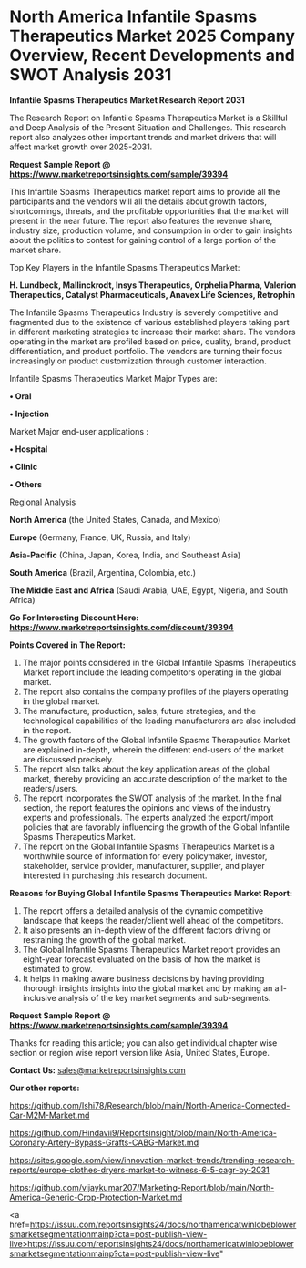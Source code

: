 # North America Infantile Spasms Therapeutics Market 2025 Company Overview, Recent Developments and SWOT Analysis 2031

<strong>Infantile Spasms Therapeutics Market Research Report 2031</strong>

The Research Report on Infantile Spasms Therapeutics Market is a Skillful and Deep Analysis of the Present Situation and Challenges. This research report also analyzes other important trends and market drivers that will affect market growth over 2025-2031.

<strong>Request Sample Report @ <a href=https://www.marketreportsinsights.com/sample/39394>https://www.marketreportsinsights.com/sample/39394</a></strong>

This Infantile Spasms Therapeutics market report aims to provide all the participants and the vendors will all the details about growth factors, shortcomings, threats, and the profitable opportunities that the market will present in the near future. The report also features the revenue share, industry size, production volume, and consumption in order to gain insights about the politics to contest for gaining control of a large portion of the market share.

Top Key Players in the Infantile Spasms Therapeutics Market:

<strong>H. Lundbeck, Mallinckrodt, Insys Therapeutics, Orphelia Pharma, Valerion Therapeutics, Catalyst Pharmaceuticals, Anavex Life Sciences, Retrophin</strong>

The Infantile Spasms Therapeutics Industry is severely competitive and fragmented due to the existence of various established players taking part in different marketing strategies to increase their market share. The vendors operating in the market are profiled based on price, quality, brand, product differentiation, and product portfolio. The vendors are turning their focus increasingly on product customization through customer interaction.

Infantile Spasms Therapeutics Market Major Types are:

<strong>•  Oral

•  Injection</strong>

Market Major end-user applications :

<strong>•  Hospital

•  Clinic

•  Others</strong>

Regional Analysis

</u><strong><b>North America</b></strong> (the United States, Canada, and Mexico)

<strong><b>Europe </b></strong>(Germany, France, UK, Russia, and Italy)

<strong><b>Asia-Pacific</b></strong> (China, Japan, Korea, India, and Southeast Asia)

<strong><b>South America</b></strong> (Brazil, Argentina, Colombia, etc.)

<strong><b>The Middle East and Africa</b></strong> (Saudi Arabia, UAE, Egypt, Nigeria, and South Africa)

<strong>Go For Interesting Discount Here: <a href=https://www.marketreportsinsights.com/discount/39394>https://www.marketreportsinsights.com/discount/39394</a></strong>

<strong>Points Covered in The Report:</strong>
<ol>
  <li>The major points considered in the Global Infantile Spasms Therapeutics Market report include the leading competitors operating in the global market.</li>
  <li>The report also contains the company profiles of the players operating in the global market.</li>
  <li>The manufacture, production, sales, future strategies, and the technological capabilities of the leading manufacturers are also included in the report.</li>
  <li>The growth factors of the Global Infantile Spasms Therapeutics Market are explained in-depth, wherein the different end-users of the market are discussed precisely.</li>
  <li>The report also talks about the key application areas of the global market, thereby providing an accurate description of the market to the readers/users.</li>
  <li>The report incorporates the SWOT analysis of the market. In the final section, the report features the opinions and views of the industry experts and professionals. The experts analyzed the export/import policies that are favorably influencing the growth of the Global Infantile Spasms Therapeutics Market.</li>
  <li>The report on the Global Infantile Spasms Therapeutics Market is a worthwhile source of information for every policymaker, investor, stakeholder, service provider, manufacturer, supplier, and player interested in purchasing this research document.</li>
</ol>
<strong>Reasons for Buying Global Infantile Spasms Therapeutics Market Report:</strong>

<ol>
  <li>The report offers a detailed analysis of the dynamic competitive landscape that keeps the reader/client well ahead of the competitors.</li>
  <li>It also presents an in-depth view of the different factors driving or restraining the growth of the global market.</li>
  <li>The Global Infantile Spasms Therapeutics Market report provides an eight-year forecast evaluated on the basis of how the market is estimated to grow.</li>
  <li>It helps in making aware business decisions by having providing thorough insights insights into the global market and by making an all-inclusive analysis of the key market segments and sub-segments.</li>
</ol>
<strong>Request Sample Report @ <a href=https://www.marketreportsinsights.com/sample/39394>https://www.marketreportsinsights.com/sample/39394</a></strong>


Thanks for reading this article; you can also get individual chapter wise section or region wise report version like Asia, United States, Europe.

<strong>Contact Us:</strong>
sales@marketreportsinsights.com

<strong>Our other reports:</strong>

<a href=https://github.com/Ishi78/Research/blob/main/North-America-Connected-Car-M2M-Market.md>https://github.com/Ishi78/Research/blob/main/North-America-Connected-Car-M2M-Market.md</a>

<a href=https://github.com/Hindavii9/Reportsinsight/blob/main/North-America-Coronary-Artery-Bypass-Grafts-CABG-Market.md>https://github.com/Hindavii9/Reportsinsight/blob/main/North-America-Coronary-Artery-Bypass-Grafts-CABG-Market.md</a>

<a href=https://sites.google.com/view/innovation-market-trends/trending-research-reports/europe-clothes-dryers-market-to-witness-6-5-cagr-by-2031>https://sites.google.com/view/innovation-market-trends/trending-research-reports/europe-clothes-dryers-market-to-witness-6-5-cagr-by-2031</a>

<a href=https://github.com/vijaykumar207/Marketing-Report/blob/main/North-America-Generic-Crop-Protection-Market.md>https://github.com/vijaykumar207/Marketing-Report/blob/main/North-America-Generic-Crop-Protection-Market.md</a>

<a href=https://issuu.com/reportsinsights24/docs/northamericatwinlobeblowersmarketsegmentationmainp?cta=post-publish-view-live>https://issuu.com/reportsinsights24/docs/northamericatwinlobeblowersmarketsegmentationmainp?cta=post-publish-view-live</a>"
